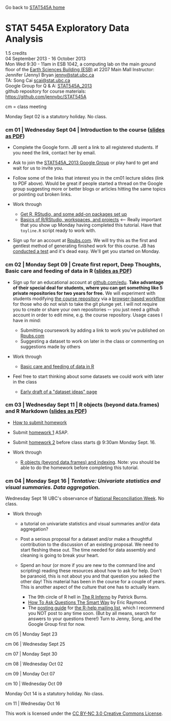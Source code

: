 Go back to [STAT545A home](index.html)

# STAT 545A Exploratory Data Analysis

1.5 credits  
04 September 2013 - 16 October 2013  
Mon Wed 9:30 - 11am in ESB 1042, a computing lab on the main ground floor of the [Earth Sciences Building (ESB)](http://www.maps.ubc.ca/?225) at 2207 Main Mall
Instructor: Jennifer (Jenny) Bryan <jenny@stat.ubc.ca>  
TA: Song Cai <scai@stat.ubc.ca>  
Google Group for Q & A: [STAT545A_2013](https://groups.google.com/forum/#!forum/stat545a_2013)  
github repository for course materials: <https://github.com/jennybc/STAT545A>


cm = class meeting

Monday Sept 02 is a statutory holiday. No class.

### cm 01 | Wednesday Sept 04 | Introduction to the course ([slides as PDF](2013-lectures/cm01_intro-to-course.pdf)) 

  * Complete the Google form. JB sent a link to all registered students. If you need the link, contact her by email.
  
  * Ask to join the [STAT545A_2013 Google Group](https://groups.google.com/forum/#!forum/stat545a_2013) or play hard to get and wait for us to invite you.

  * Follow some of the links that interest you in the cm01 lecture slides (link to PDF above). Would be great if people started a thread on the Google group suggesting more or better blogs or articles hitting the same topics or pointing out broken links.
  
  * Work through
    - [Get R, RStudio, and some add-on packages set up](block00_setup.html)
    - [Basics of R/RStudio, workspaces, and projects](block01_basicsWorkspaceWorkingDirProject.html) <-- Really important that you show up Monday having completed this tutorial. Have that `toyline.R` script ready to work with.
    
  * Sign up for an account at [Rpubs.com](http://rpubs.com). We will try this as the first and gentlest method of generating finished work for this course. JB has [conducted a test](http://rpubs.com/jennybc) and it's dead easy. We'll get you started on Monday.

### cm 02 | Monday Sept 09 | Create first report, Deep Thoughts, Basic care and feeding of data in R ([slides as PDF](2013-lectures/cm02_compileNotebook-publishRpubs-deepThoughts.pdf))

  * Sign up for an educational account at [github.com/edu](https://github.com/edu). **Take advantage of their special deal for students, where you can get something like 5 private repositories for two years for free.** We will experiment with students modifying [the course repository](https://github.com/jennybc/STAT545A) via a [browser-based workflow](https://github.com/blog/1557-github-flow-in-the-browser) for those who do not wish to take the git plunge yet. I will not require you to create or share your own repositories -- you just need a github account in order to edit mine, e.g. the course repository. Usage cases I have in mind:
    - Submitting coursework by adding a link to work you've published on [Rpubs.com](http://rpubs.com)
    - Suggesting a dataset to work on later in the class or commenting on suggestions made by others
    
  * Work through
    - [Basic care and feeding of data in R](block02_careFeedingData.html)
    
  * Feel free to start thinking about some datasets we could work with later in the class
    - [Early draft of a "dataset ideas" page](dataset-ideas.html)

### cm 03 | Wednesday Sept 11 | R objects (beyond data.frames) and R Markdown ([slides as PDF](2013-lectures/cm03_workModes-flavorsCollections-RMarkdown.pdf))

  * [How to submit homework](hw00_instructions.html)

  * Submit [homework 1](hw01_compileNotebook.html) ASAP.
  
  * Submit [homework 2](hw02_rmarkdownGapminder.html) before class starts @ 9:30am Monday Sept. 16.
  
  * Work through
    - [R objects (beyond data.frames) and indexing](block03_basicObjects.html). Note: you should be able to do the homework before completing this tutorial.

### cm 04 | Monday Sept 16 | *Tentative: Univariate statistics and visual summaries. Data aggregation.*

Wednesday Sept 18 UBC's observance of [National Reconciliation Week](http://irsi.aboriginal.ubc.ca). No class.

* Work through
    - a tutorial on univariate statistics and visual summaries and/or data aggregation?

  * Post a serious proposal for a dataset and/or make a thoughtful contribution to the discussion of an existing proposal. We need to start fleshing these out. The time needed for data assembly and cleaning is going to break your heart.
  
  * Spend an hour (or more if you are new to the command line and scripting) reading these resources about how to ask for help. Don't be paranoid, this is not about you and that question you asked the other day! This material has been in the course for a couple of years. This is another aspect of the culture that one has to actually learn.
  
    - The 9th circle of R hell in [The R Inferno](http://www.burns-stat.com/documents/books/the-r-inferno/) by Patrick Burns.
    - [How To Ask Questions The Smart Way](http://www.catb.org/~esr/faqs/smart-questions.html) by Eric Raymond.
    - The [posting guide](http://www.r-project.org/posting-guide.html) for [the R-help mailing list](https://stat.ethz.ch/mailman/listinfo/r-help), which I recommend you NOT post to any time soon. (But by all means, search for answers to your questions there!) Turn to Jenny, Song, and the Google Group first for now.
    

cm 05 | Monday Sept 23

cm 06 | Wednesday Sept 25

cm 07 | Monday Sept 30

cm 08 | Wednesday Oct 02

cm 09 | Monday Oct 07

cm 10 | Wednesday Oct 09

Monday Oct 14 is a statutory holiday. No class.

cm 11 | Wednesday Oct 16

<div class="footer">
This work is licensed under the  <a href="http://creativecommons.org/licenses/by-nc/3.0/">CC BY-NC 3.0 Creative Commons License</a>.
</div>